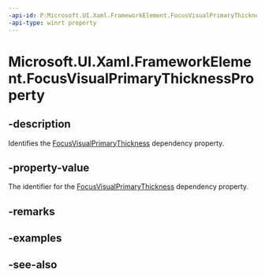 ```yaml
---
-api-id: P:Microsoft.UI.Xaml.FrameworkElement.FocusVisualPrimaryThicknessProperty
-api-type: winrt property
---
```


<!-- Property syntax
public Microsoft.UI.Xaml.DependencyProperty FocusVisualPrimaryThicknessProperty { get; }
-->

# Microsoft.UI.Xaml.FrameworkElement.FocusVisualPrimaryThicknessProperty

## -description

Identifies the [FocusVisualPrimaryThickness](frameworkelement_focusvisualprimarythickness.md) dependency property.

## -property-value

The identifier for the [FocusVisualPrimaryThickness](frameworkelement_focusvisualprimarythickness.md) dependency property.

## -remarks

## -examples

## -see-also
